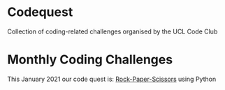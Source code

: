 # Codequest
Collection of coding-related challenges organised by the UCL Code Club

# Monthly Coding Challenges
This January 2021 our code quest is: [Rock-Paper-Scissors](https://github.com/IHI-Code-Club/codequest/tree/main/2021/2021-01) using Python
